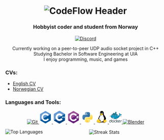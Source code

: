 <h1 align="center">
    <img src="header.svg" alt="CodeFlow Header">
</h1>

<h3 align="center">Hobbyist coder and student from Norway</h3>

<p align="center">
    <a href="https://discord.com/users/532973438319591424" target="_blank" rel="noreferrer">
        <img src="https://cdn.prod.website-files.com/6257adef93867e50d84d30e2/636e0a6a49cf127bf92de1e2_icon_clyde_blurple_RGB.png" alt="Discord" width="31" height="24" style="vertical-align: middle;"/>
    </a>
</p>

<ul align="center" style="list-style-type: none; padding: 0;">
    <li>Currently working on a peer-to-peer UDP audio socket project in C++</li>
    <li>Studying Bachelor in Software Engineering at UIA</li>
    <li>I enjoy programming, music, and games</li>
</ul>

<h3 align="left">CVs:</h3>
<ul>
    <li><a href="https://drive.google.com/file/d/1ZME8nkw22L2PevCl_SZEL8mNk98KOBOI/view?usp=drivesdk" target="_blank">English CV</a></li>
    <li><a href="https://drive.google.com/file/d/1WuUyN9vzR87WhJVgN0MtRr9WWoT5BSg6/view?usp=drivesdk" target="_blank">Norwegian CV</a></li>
</ul>

<h3 align="left">Languages and Tools:</h3>
<p align="center"> 
    <a href="https://git-scm.com/" target="_blank">
        <img src="https://www.vectorlogo.zone/logos/git-scm/git-scm-icon.svg" alt="Git" width="40" height="40"/>
    </a>
    <a href="https://devdocs.io/c/" target="_blank">
        <img src="https://raw.githubusercontent.com/devicons/devicon/master/icons/c/c-original.svg" alt="C" width="40" height="40"/>
    </a>
    <a href="https://devdocs.io/cpp/" target="_blank">
        <img src="https://raw.githubusercontent.com/devicons/devicon/master/icons/cplusplus/cplusplus-original.svg" alt="C++" width="40" height="40"/>
    </a>
    <a href="https://learn.microsoft.com/en-us/dotnet/csharp/tour-of-csharp/" target="_blank">
        <img src="https://raw.githubusercontent.com/devicons/devicon/master/icons/csharp/csharp-original.svg" alt="C#" width="40" height="40"/>
    </a>
    <a href="https://www.python.org" target="_blank">
        <img src="https://raw.githubusercontent.com/devicons/devicon/master/icons/python/python-original.svg" alt="Python" width="40" height="40"/>
    </a>
    <a href="https://www.linux.org/" target="_blank">
        <img src="https://raw.githubusercontent.com/devicons/devicon/master/icons/linux/linux-original.svg" alt="Linux" width="40" height="40"/>
    </a>
    <a href="https://www.docker.com/" target="_blank">
        <img src="https://raw.githubusercontent.com/devicons/devicon/master/icons/docker/docker-original-wordmark.svg" alt="Docker" width="40" height="40"/>
    </a>
    <a href="https://www.blender.org/" target="_blank">
        <img src="https://download.blender.org/branding/community/blender_community_badge_white.svg" alt="Blender" width="40" height="40"/>
    </a>
</p>

<p align="center">
    <img align="left" src="https://github-readme-stats.vercel.app/api/top-langs?username=vatnar&show_icons=true&locale=en&layout=compact" alt="Top Languages" />
</p>

<p align="center">
    <img align="center" src="https://github-readme-streak-stats.herokuapp.com/?user=vatnar&" alt="Streak Stats" />
</p>
